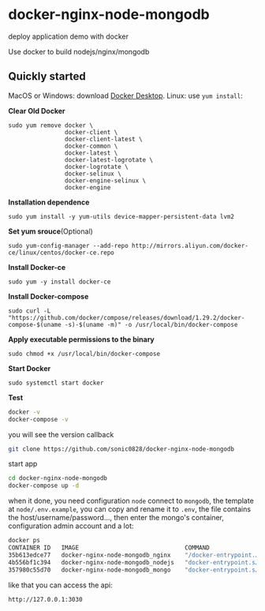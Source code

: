 # docker-nginx-node-mongodb
deploy application demo with docker

Use docker to build nodejs/nginx/mongodb

## Quickly started
MacOS or Windows: download [Docker Desktop](https://www.docker.com/products/docker-desktop).
Linux: use `yum install`:


**Clear Old Docker**
```
sudo yum remove docker \
				docker-client \
                docker-client-latest \
                docker-common \
                docker-latest \
                docker-latest-logrotate \
                docker-logrotate \
                docker-selinux \
                docker-engine-selinux \
                docker-engine
```
**Installation dependence**
```
sudo yum install -y yum-utils device-mapper-persistent-data lvm2
```
**Set yum srouce**(Optional)
```
sudo yum-config-manager --add-repo http://mirrors.aliyun.com/docker-ce/linux/centos/docker-ce.repo
```
**Install Docker-ce**
```
sudo yum -y install docker-ce
```
**Install Docker-compose**
```
sudo curl -L "https://github.com/docker/compose/releases/download/1.29.2/docker-compose-$(uname -s)-$(uname -m)" -o /usr/local/bin/docker-compose
```
**Apply executable permissions to the binary**
```
sudo chmod +x /usr/local/bin/docker-compose
```
**Start Docker**
```
sudo systemctl start docker
```
**Test**
```bash
docker -v
docker-compose -v
```


you will see the version callback
```bash
git clone https://github.com/sonic0828/docker-nginx-node-mongodb
```
start app
``` bash
cd docker-nginx-node-mongodb
docker-compose up -d
```
when it done, you need configuration `node` connect to `mongodb`, the template at `node/.env.example`, you can copy and rename it to `.env`, the file contains the host/username/password..., then enter the mongo's container, configuration admin account and a lot:
``` bash
docker ps
CONTAINER ID   IMAGE                              COMMAND                  CREATED         STATUS         PORTS                                                                      NAMES
35b613edce77   docker-nginx-node-mongodb_nginx    "/docker-entrypoint.…"   3 minutes ago   Up 3 minutes   0.0.0.0:80->80/tcp, :::80->80/tcp, 0.0.0.0:443->443/tcp, :::443->443/tcp   docker-nginx-node-mongodb_nginx_1
4b556bf1c394   docker-nginx-node-mongodb_nodejs   "docker-entrypoint.s…"   3 minutes ago   Up 3 minutes   127.0.0.1:3030->3030/tcp                                                   docker-nginx-node-mongodb_nodejs_1
357980c55d70   docker-nginx-node-mongodb_mongo    "docker-entrypoint.s…"   3 minutes ago   Up 3 minutes   127.0.0.1:27017->27017/tcp                                                 docker-nginx-node-mongodb_mongo_1
```

like that you can access the api:
```
http://127.0.0.1:3030
```

